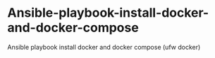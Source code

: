 # Ansible-playbook-install-docker-and-docker-compose
Ansible playbook install docker and docker compose (ufw docker)
